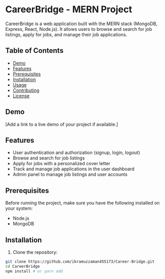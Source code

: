 # CareerBridge - MERN Project

<!-- ![CareerBridge](./path/to/your/logo.png) -->

CareerBridge is a web application built with the MERN stack (MongoDB, Express, React, Node.js). It allows users to browse and search for job listings, apply for jobs, and manage their job applications.

## Table of Contents

- [Demo](#demo)
- [Features](#features)
- [Prerequisites](#prerequisites)
- [Installation](#installation)
- [Usage](#usage)
- [Contributing](#contributing)
- [License](#license)

## Demo

[Add a link to a live demo of your project if available.]

## Features

- User authentication and authorization (signup, login, logout)
- Browse and search for job listings
- Apply for jobs with a personalized cover letter
- Track and manage job applications in the user dashboard
- Admin panel to manage job listings and user accounts

## Prerequisites

Before running the project, make sure you have the following installed on your system:

- Node.js
- MongoDB

## Installation

1. Clone the repository:

```bash
git clone https://github.com/ikramuzzaman455173/Career-Bridge.git
cd CareerBridge
npm install # or yarn add
```